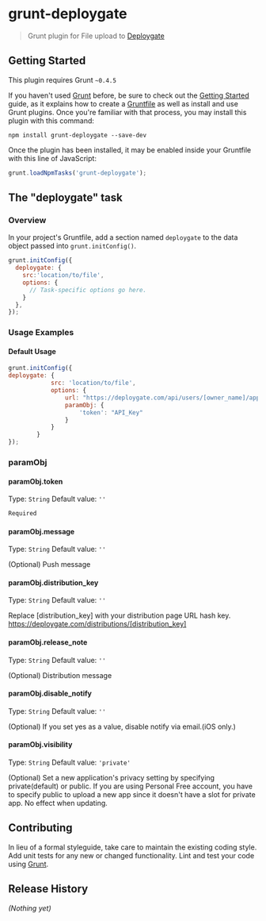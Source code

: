 # grunt-deploygate

> Grunt plugin for File upload to [Deploygate](http://deploygate.com/)

## Getting Started
This plugin requires Grunt `~0.4.5`

If you haven't used [Grunt](http://gruntjs.com/) before, be sure to check out the [Getting Started](http://gruntjs.com/getting-started) guide, as it explains how to create a [Gruntfile](http://gruntjs.com/sample-gruntfile) as well as install and use Grunt plugins. Once you're familiar with that process, you may install this plugin with this command:

```shell
npm install grunt-deploygate --save-dev
```

Once the plugin has been installed, it may be enabled inside your Gruntfile with this line of JavaScript:

```js
grunt.loadNpmTasks('grunt-deploygate');
```

## The "deploygate" task

### Overview
In your project's Gruntfile, add a section named `deploygate` to the data object passed into `grunt.initConfig()`.

```js
grunt.initConfig({
  deploygate: {
    src:'location/to/file',
    options: {
      // Task-specific options go here.
    }
  },
});
```

### Usage Examples

#### Default Usage

```js
grunt.initConfig({
deploygate: {
            src: 'location/to/file',
            options: {
                url: "https://deploygate.com/api/users/[owner_name]/apps",
                paramObj: {
                    'token': "API_Key"
                }
            }
        }
});
```

### paramObj

#### paramObj.token
Type: `String`
Default value: `''`
```css
Required
```
#### paramObj.message
Type: `String`
Default value: `''`

(Optional) Push message

#### paramObj.distribution_key
Type: `String`
Default value: `''`

Replace [distribution_key] with your distribution page URL hash key.
https://deploygate.com/distributions/[distribution_key]

#### paramObj.release_note
Type: `String`
Default value: `''`

(Optional) Distribution message

#### paramObj.disable_notify
Type: `String`
Default value: `''`

(Optional) If you set yes as a value, disable notify via email.(iOS only.)

#### paramObj.visibility
Type: `String`
Default value: `'private'`

(Optional) Set a new application's privacy setting by specifying private(default) or public. If you are using Personal Free account, you have to specify public to upload a new app since it doesn't have a slot for private app. No effect when updating.

## Contributing
In lieu of a formal styleguide, take care to maintain the existing coding style. Add unit tests for any new or changed functionality. Lint and test your code using [Grunt](http://gruntjs.com/).

## Release History
_(Nothing yet)_
